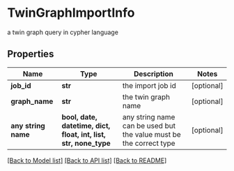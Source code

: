 # TwinGraphImportInfo

a twin graph query in cypher language

## Properties
Name | Type | Description | Notes
------------ | ------------- | ------------- | -------------
**job_id** | **str** | the import job id | [optional] 
**graph_name** | **str** | the twin graph name | [optional] 
**any string name** | **bool, date, datetime, dict, float, int, list, str, none_type** | any string name can be used but the value must be the correct type | [optional]

[[Back to Model list]](../README.md#documentation-for-models) [[Back to API list]](../README.md#documentation-for-api-endpoints) [[Back to README]](../README.md)


